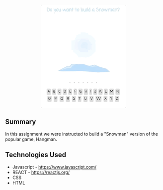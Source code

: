 <p align="center">
<img src="src/images/snowman-app.gif">
</p>

## Summary

In this assignment we were instructed to build a "Snowman" version of the popular game, Hangman.

## Technologies Used

- Javascript - https://www.javascript.com/
- REACT - https://reactjs.org/
- CSS
- HTML

